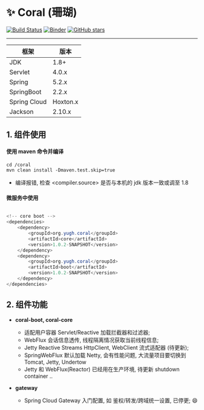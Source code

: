 # :sparkles: Coral (珊瑚) 

[![Build Status](https://travis-ci.org/yugenhai/coral.svg?branch=master)](https://travis-ci.org/yugenhai/coral)
[![Binder](https://mybinder.org/badge_logo.svg)](https://mybinder.org/v2/gh/yugenhai/coral.git/master)
[![GitHub stars](https://img.shields.io/github/stars/yugenhai/coral)](https://github.com/yugenhai/coral/stargazers)

------

| 框架         | 版本      |
| ------------ | --------- |
| JDK          | 1.8+      |
| Servlet      | 4.0.x     |
| Spring       | 5.2.x     |
| SpringBoot   | 2.2.x     |
| Spring Cloud | Hoxton.x  |
| Jackson      | 2.10.x    |


## 1. 组件使用

#### 使用 maven 命令并编译

```html
cd /coral
mvn clean install -Dmaven.test.skip=true

```
* 编译报错, 检查 <compiler.source> 是否与本机的 jdk 版本一致或调至 1.8

#### 微服务中使用

```java

<!-- core boot -->
<dependencies>
    <dependency>
        <groupId>org.yugh.coral</groupId>
        <artifactId>core</artifactId>
        <version>1.0.2-SNAPSHOT</version>
    </dependency>
    <dependency>
        <groupId>org.yugh.coral</groupId>
        <artifactId>boot</artifactId>
        <version>1.0.2-SNAPSHOT</version>
    </dependency>
</dependencies>

```

## 2. 组件功能

* **coral-boot, coral-core** 
    * 适配用户容器 Servlet/Reactive 加载拦截器和过滤器;
    * WebFlux 会话信息透传, 线程隔离情况获取当前线程信息;
    * Jetty Reactive Streams HttpClient, WebClient 流式适配器 (待更新);
    * SpringWebFlux 默认加载 Netty, 会有性能问题, 大流量项目要切换到 Tomcat, Jetty, Undertow
    * Jetty 和 WebFlux(Reactor) 已经用在生产环境, 待更新 shutdown container .. 

* **gateway** 
    * Spring Cloud Gateway 入门配置, 如 鉴权/转发/跨域统一设置, 已停更; :smile:

